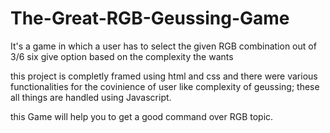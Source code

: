 # The-Great-RGB-Geussing-Game
It's a game in which a user has to select the given RGB combination out of 3/6 six give option based on the complexity the wants


this project is completly framed using html and css and there were various functionalities for the covinience of user like complexity of geussing;
these all things are handled using Javascript.

this Game will help you to get a good command over RGB topic.
